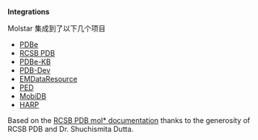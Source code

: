 ﻿**Integrations**

Molstar 集成到了以下几个项目

- [PDBe](https://www.ebi.ac.uk/pdbe/)
- [RCSB PDB](https://www.rcsb.org/)
- [PDBe-KB](https://www.ebi.ac.uk/pdbe/pdbe-kb)
- [PDB-Dev](https://pdb-dev.wwpdb.org/)
- [EMDataResource](https://www.emdataresource.org/)
- [PED](https://proteinensemble.org/)
- [MobiDB](https://mobidb.bio.unipd.it/)
- [HARP](https://harp-leprosy.org/)

Based on the [RCSB PDB mol\* documentation](https://www.rcsb.org/3d-view/molstar/help/getting-started) thanks to the generosity of RCSB PDB and Dr. Shuchismita Dutta.
